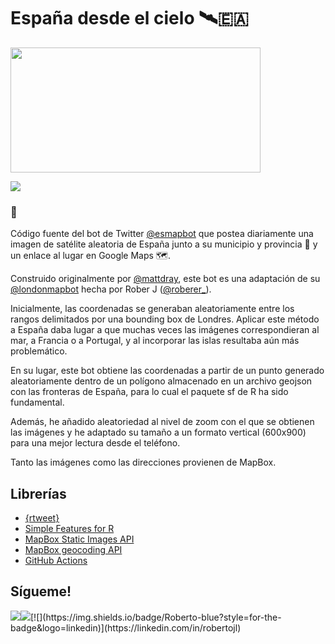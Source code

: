 # España desde el cielo 🛰️🇪🇦

<img src="https://i.imgur.com/OiC71jl.png" width="400" height="200" text-align: center></div>

[![](https://img.shields.io/badge/SIgue_a_@esmapbot-white?style=for-the-badge&labelColor=blue&logo=Twitter&logoColor=white)](https://twitter.com/esmapbot)

### 🤖

Código fuente del bot de Twitter [@esmapbot](https://www.twitter.com/esmapbot) que postea diariamente una imagen de satélite aleatoria de España junto a su municipio y provincia 📍 y un enlace al lugar en Google Maps 🗺.

Construido originalmente por [@mattdray](https://twitter.com/mattdray), este bot es una adaptación de su [@londonmapbot](https://twitter.com/londonmapbot) hecha por Rober J ([@roberer_](https://www.twitter.com/roberer_)). 

Inicialmente, las coordenadas se generaban aleatoriamente entre los rangos delimitados por una bounding box de Londres. Aplicar este método a España daba lugar a que muchas veces las imágenes correspondieran al mar, a Francia o a Portugal, y al incorporar las islas resultaba aún más problemático.

En su lugar, este bot obtiene las coordenadas a partir de un punto generado aleatoriamente dentro de un polígono almacenado en un archivo geojson con las fronteras de España, para lo cual el paquete sf de R ha sido fundamental.

Además, he añadido aleatoriedad al nivel de zoom con el que se obtienen las imágenes y he adaptado su tamaño a un formato vertical (600x900) para una mejor lectura desde el teléfono.

Tanto las imágenes como las direcciones provienen de MapBox.


## Librerías 

* [{rtweet}](https://docs.ropensci.org/rtweet/)
* [Simple Features for R](https://github.com/r-spatial/sf/)
* [MapBox Static Images API](https://docs.mapbox.com/api/maps/static-images/)
* [MapBox geocoding API](https://docs.mapbox.com/help/glossary/geocoding-api/)
* [GitHub Actions](https://docs.github.com/en/actions) 


## Sígueme!
[![](https://img.shields.io/badge/.github.io-black?style=for-the-badge&logo=github)](https://roberer.github.io)[![](https://img.shields.io/badge/@roberer_-white?style=for-the-badge&labelColor=blue&logo=Twitter&logoColor=white)](https://twitter.com/roberer_)[![](https://img.shields.io/badge/Roberto-blue?style=for-the-badge&logo=linkedin)](https://linkedin.com/in/robertojl)
